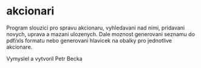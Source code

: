 # akcionari

Program slouzici pro spravu akcionaru, vyhledavani nad nimi, pridavani novych, uprava a mazani ulozenych. Dale moznost generovani seznamu do pdf/xls formatu nebo generovani hlavicek na obalky pro jednotlive akcionare.

Vymyslel a vytvoril Petr Becka
